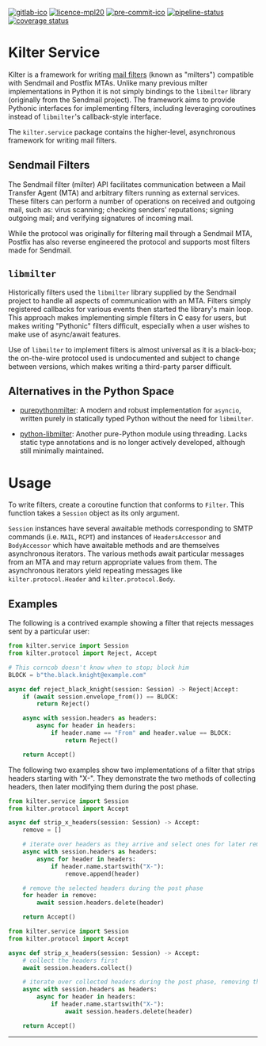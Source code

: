 [![gitlab-ico]][gitlab-link]
[![licence-mpl20]](/LICENCE.txt)
[![pre-commit-ico]][pre-commit-link]
[![pipeline-status]][pipeline-report]
[![coverage status]][coverage report]


Kilter Service
==============

Kilter is a framework for writing [mail filters](#sendmail-filters) (known as "milters") 
compatible with Sendmail and Postfix MTAs.  Unlike many previous milter implementations in 
Python it is not simply bindings to the `libmilter` library (originally from the Sendmail 
project).  The framework aims to provide Pythonic interfaces for implementing filters, 
including leveraging coroutines instead of `libmilter`'s callback-style interface.

The `kilter.service` package contains the higher-level, asynchronous framework for writing 
mail filters.


Sendmail Filters
----------------

The Sendmail filter (milter) API facilitates communication between a Mail Transfer Agent 
(MTA) and arbitrary filters running as external services.  These filters can perform 
a number of operations on received and outgoing mail, such as: virus scanning; checking 
senders' reputations; signing outgoing mail; and verifying signatures of incoming mail.

While the protocol was originally for filtering mail through a Sendmail MTA, Postfix has 
also reverse engineered the protocol and supports most filters made for Sendmail.


`libmilter`
-----------

Historically filters used the `libmilter` library supplied by the Sendmail project to handle 
all aspects of communication with an MTA.  Filters simply registered callbacks for various 
events then started the library's main loop. This approach makes implementing simple filters 
in C easy for users, but makes writing "Pythonic" filters difficult, especially when a user 
wishes to make use of async/await features.

Use of `libmilter` to implement filters is almost universal as it is a black-box; the 
on-the-wire protocol used is undocumented and subject to change between versions, which 
makes writing a third-party parser difficult.


Alternatives in the Python Space
--------------------------------

- [purepythonmilter](https://github.com/gertvdijk/purepythonmilter):
  A modern and robust implementation for `asyncio`, written purely in statically typed 
  Python without the need for `libmilter`.

- [python-libmilter](https://github.com/crustymonkey/python-libmilter):
	Another pure-Python module using threading. Lacks static type annotations and is no longer 
	actively developed, although still minimally maintained.


Usage
=====

To write filters, create a coroutine function that conforms to `Filter`.  This function 
takes a `Session` object as its only argument.

`Session` instances have several awaitable methods corresponding to SMTP commands 
(i.e. `MAIL`, `RCPT`) and instances of `HeadersAccessor` and `BodyAccessor` which have 
awaitable methods and are themselves asynchronous iterators.  The various methods await 
particular messages from an MTA and may return appropriate values from them.  The 
asynchronous iterators yield repeating messages like `kilter.protocol.Header` and 
`kilter.protocol.Body`.


Examples
--------

The following is a contrived example showing a filter that rejects messages sent by 
a particular user:

```python
from kilter.service import Session
from kilter.protocol import Reject, Accept

# This corncob doesn't know when to stop; block him
BLOCK = b"the.black.knight@example.com"

async def reject_black_knight(session: Session) -> Reject|Accept:
	if (await session.envelope_from()) == BLOCK:
		return Reject()

	async with session.headers as headers:
		async for header in headers:
			if header.name == "From" and header.value == BLOCK:
				return Reject()

	return Accept()
```

The following two examples show two implementations of a filter that strips headers starting 
with "X-".  They demonstrate the two methods of collecting headers, then later modifying 
them during the post phase.

```python
from kilter.service import Session
from kilter.protocol import Accept

async def strip_x_headers(session: Session) -> Accept:
	remove = []

	# iterate over headers as they arrive and select ones for later removal
	async with session.headers as headers:
		async for header in headers:
			if header.name.startswith("X-"):
				remove.append(header)

	# remove the selected headers during the post phase
	for header in remove:
		await session.headers.delete(header)

	return Accept()
```

```python
from kilter.service import Session
from kilter.protocol import Accept

async def strip_x_headers(session: Session) -> Accept:
	# collect the headers first
	await session.headers.collect()

	# iterate over collected headers during the post phase, removing the unwanted ones
	async with session.headers as headers:
		async for header in headers:
			if header.name.startswith("X-"):
				await session.headers.delete(header)

	return Accept()
```


---

[gitlab-ico]:
  https://img.shields.io/badge/GitLab-code.kodo.org.uk-blue.svg?logo=gitlab
  "GitLab"

[gitlab-link]:
  https://code.kodo.org.uk/kilter/kilter.service
  "Kilter Service at code.kodo.org.uk"

[pre-commit-ico]:
  https://img.shields.io/badge/pre--commit-enabled-brightgreen?logo=pre-commit&logoColor=white
  "Pre-Commit: enabled"

[pre-commit-link]:
  https://github.com/pre-commit/pre-commit
  "Pre-Commit at GitHub.com"

[licence-mpl20]:
  https://img.shields.io/badge/Licence-MPL--2.0-blue.svg
  "Licence: Mozilla Public License 2.0"

[pipeline-status]:
  https://code.kodo.org.uk/kilter/kilter.service/badges/main/pipeline.svg

[pipeline-report]:
  https://code.kodo.org.uk/kilter/kilter.service/pipelines/latest
  "Pipelines"

[coverage status]:
  https://code.kodo.org.uk/kilter/kilter.service/badges/main/coverage.svg

[coverage report]:
  https://code.kodo.org.uk/kilter/kilter.service/-/jobs/artifacts/main/file/results/coverage/index.html?job=Unit+Tests
